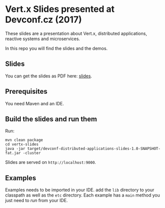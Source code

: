 # Vert.x Slides presented at Devconf.cz (2017)

These slides are a presentation about Vert.x, distributed applications, reactive systems and microservices. 

In this repo you will find the slides and the demos.

## Slides

You can get the slides as PDF here: [slides](slides-devconf-cz.pdf).


## Prerequisites

You need Maven and an IDE.

## Build the slides and run them

Run:

```
mvn clean package
cd vertx-slides
java -jar target/devconf-distributed-applications-slides-1.0-SNAPSHOT-fat.jar -cluster
```

Slides are served on `http://localhost:9000`.

## Examples

Examples needs to be imported in your IDE. add the `lib` directory to your classpath as well as the `etc` directory. 
Each example has a `main`  method you just need to _run_ from your IDE.





